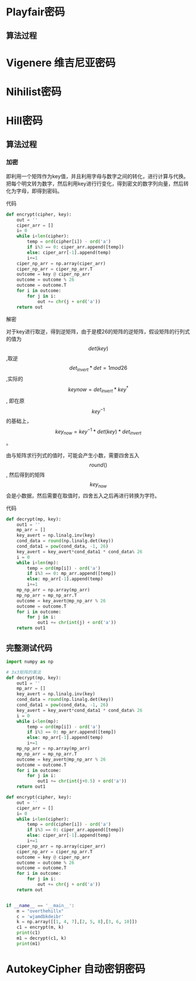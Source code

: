 # Playfair密码

## 算法过程

# Vigenere 维吉尼亚密码

# Nihilist密码

# Hill密码

## 算法过程

### 加密

即利用一个矩阵作为key值，并且利用字母与数字之间的转化，进行计算与代换。把每个明文转为数字，然后利用key进行行变化，得到密文的数字列向量，然后转化为字母，即得到密码。

代码

```python
def encrypt(cipher, key):
    out = ''
    ciper_arr = []
    i= 0
    while i<len(cipher):
        temp = ord(cipher[i]) - ord('a')
        if i%3 == 0: ciper_arr.append([temp])
        else: ciper_arr[-1].append(temp)
        i+=1
    ciper_np_arr = np.array(ciper_arr)
    ciper_np_arr = ciper_np_arr.T
    outcome = key @ ciper_np_arr
    outcome = outcome % 26
    outcome = outcome.T
    for i in outcome:
        for j in i:
            out += chr(j + ord('a'))
    return out
```



解密

  对于key进行取逆，得到逆矩阵，由于是模26的矩阵的逆矩阵，假设矩阵的行列式的值为$$det(key)$$,取逆$$det_{invert} * det = 1 mod 26$$,实际的$$keynow =det_{invert} * key^{*}$$, 即在原$$key^{-1}$$的基础上，$$key_{now} = key^{-1}*det(key)*det_{invert}$$。

  由与矩阵求行列式的值时，可能会产生小数，需要四舍五入$$round()$$, 然后得到的矩阵$$key_{now}$$会是小数据，然后需要在取值时，四舍五入之后再进行转换为字符。

代码

```python
def decrypt(mp, key):
    out1 = ''
    mp_arr = []
    key_avert = np.linalg.inv(key)
    cond_data = round(np.linalg.det(key))
    cond_data1 = pow(cond_data, -1, 26)
    key_avert = key_avert*cond_data1 * cond_data% 26
    i = 0
    while i<len(mp):
        temp = ord(mp[i]) - ord('a')
        if i%3 == 0: mp_arr.append([temp])
        else: mp_arr[-1].append(temp)
        i+=1
    mp_np_arr = np.array(mp_arr)
    mp_np_arr = mp_np_arr.T
    outcome = key_avert@mp_np_arr % 26
    outcome = outcome.T
    for i in outcome:
        for j in i:
            out1 += chr(int(j) + ord('a'))
    return out1
```



## 完整测试代码

```python
import numpy as np

# 3x3矩阵的乘法
def decrypt(mp, key):
    out1 = ''
    mp_arr = []
    key_avert = np.linalg.inv(key)
    cond_data = round(np.linalg.det(key))
    cond_data1 = pow(cond_data, -1, 26)
    key_avert = key_avert*cond_data1 * cond_data% 26
    i = 0
    while i<len(mp):
        temp = ord(mp[i]) - ord('a')
        if i%3 == 0: mp_arr.append([temp])
        else: mp_arr[-1].append(temp)
        i+=1
    mp_np_arr = np.array(mp_arr)
    mp_np_arr = mp_np_arr.T
    outcome = key_avert@mp_np_arr % 26
    outcome = outcome.T
    for i in outcome:
        for j in i:
            out1 += chr(int(j+0.5) + ord('a'))
    return out1

def encrypt(cipher, key):
    out = ''
    ciper_arr = []
    i= 0
    while i<len(cipher):
        temp = ord(cipher[i]) - ord('a')
        if i%3 == 0: ciper_arr.append([temp])
        else: ciper_arr[-1].append(temp)
        i+=1
    ciper_np_arr = np.array(ciper_arr)
    ciper_np_arr = ciper_np_arr.T
    outcome = key @ ciper_np_arr
    outcome = outcome % 26
    outcome = outcome.T
    for i in outcome:
        for j in i:
            out += chr(j + ord('a'))
    return out


if __name__ == '__main__':
    m = "overthehillx"
    c = 'wjamdbkdeibr'
    k = np.array([[1, 4, 7],[2, 5, 8],[3, 6, 10]])
    c1 = encrypt(m, k)
    print(c1)
    m1 = decrypt(c1, k)
    print(m1)

```



# AutokeyCipher 自动密钥密码